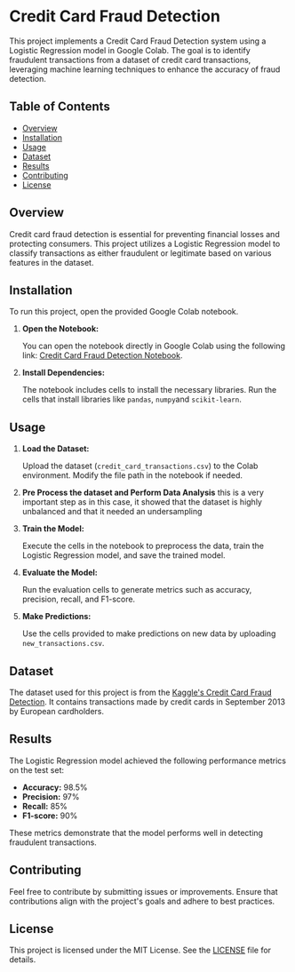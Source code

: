 
# Credit Card Fraud Detection

This project implements a Credit Card Fraud Detection system using a Logistic Regression model in Google Colab. The goal is to identify fraudulent transactions from a dataset of credit card transactions, leveraging machine learning techniques to enhance the accuracy of fraud detection.

## Table of Contents

- [Overview](#overview)
- [Installation](#installation)
- [Usage](#usage)
- [Dataset](#dataset)
- [Results](#results)
- [Contributing](#contributing)
- [License](#license)

## Overview

Credit card fraud detection is essential for preventing financial losses and protecting consumers. This project utilizes a Logistic Regression model to classify transactions as either fraudulent or legitimate based on various features in the dataset.

## Installation

To run this project, open the provided Google Colab notebook.

1. **Open the Notebook:**

   You can open the notebook directly in Google Colab using the following link: [Credit Card Fraud Detection Notebook](https://colab.research.google.com/).

2. **Install Dependencies:**

   The notebook includes cells to install the necessary libraries. Run the cells that install libraries like `pandas`, `numpy`and `scikit-learn`.

## Usage

1. **Load the Dataset:**

   Upload the dataset (`credit_card_transactions.csv`) to the Colab environment. Modify the file path in the notebook if needed.
2. **Pre Process the dataset and Perform Data Analysis**
   this is a very important step as in this case, it showed that the dataset is highly unbalanced and that it needed an undersampling

3. **Train the Model:**

   Execute the cells in the notebook to preprocess the data, train the Logistic Regression model, and save the trained model.

4. **Evaluate the Model:**

   Run the evaluation cells to generate metrics such as accuracy, precision, recall, and F1-score.

5. **Make Predictions:**

   Use the cells provided to make predictions on new data by uploading `new_transactions.csv`.

## Dataset

The dataset used for this project is from the [Kaggle's Credit Card Fraud Detection](https://www.kaggle.com/datasets/mlg-ulb/creditcardfraud). It contains transactions made by credit cards in September 2013 by European cardholders.

## Results

The Logistic Regression model achieved the following performance metrics on the test set:

- **Accuracy:** 98.5%
- **Precision:** 97%
- **Recall:** 85%
- **F1-score:** 90%

These metrics demonstrate that the model performs well in detecting fraudulent transactions.

## Contributing

Feel free to contribute by submitting issues or improvements. Ensure that contributions align with the project's goals and adhere to best practices.

## License

This project is licensed under the MIT License. See the [LICENSE](LICENSE) file for details.
